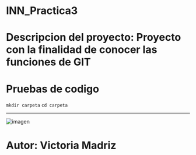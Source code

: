 # INN_Practica3
# Descripcion del proyecto: Proyecto con la finalidad de conocer las funciones de GIT
# Pruebas de codigo
`mkdir carpeta`
`cd carpeta`
_______________________________________________________________________________
![imagen](INN_Practica3/apartado3/screenshot.png)
# Autor: Victoria Madriz
